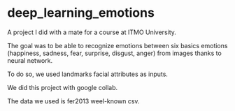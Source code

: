 # deep_learning_emotions
A project I did with a mate for a course at ITMO University.

The goal was to be able to recognize emotions between six basics emotions (happiness, sadness, fear, surprise, disgust, anger) from images thanks to neural network.

To do so, we used landmarks facial attributes as inputs.

We did this project with google collab.

The data we used is fer2013 weel-known csv.
